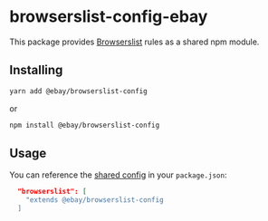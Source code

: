 # browserslist-config-ebay

This package provides [Browserslist](https://github.com/browserslist/browserslist) rules as a shared npm module.

## Installing

```sh
yarn add @ebay/browserslist-config
```

or

```sh
npm install @ebay/browserslist-config
```

## Usage

You can reference the [shared config](https://github.com/browserslist/browserslist#shareable-configs) in your `package.json`:

```json
  "browserslist": [
    "extends @ebay/browserslist-config
  ]
```
